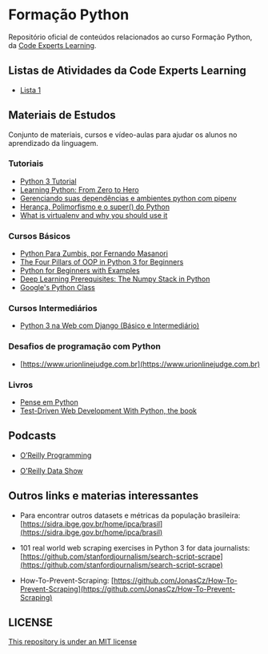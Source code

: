 # Formação Python

Repositório oficial de conteúdos relacionados ao curso Formação Python, da [Code Experts Learning](https://codeexpertslearning.com.br).

## Listas de Atividades da Code Experts Learning

* [Lista 1](/lista-de-atividades/lista1.md)

## Materiais de Estudos

Conjunto de materiais, cursos e vídeo-aulas para ajudar os alunos no aprendizado da linguagem.

### Tutoriais

* [Python 3 Tutorial](https://www.tutorialspoint.com/python3/)
* [Learning Python: From Zero to Hero](https://medium.freecodecamp.org/learning-python-from-zero-to-hero-120ea540b567)
* [Gerenciando suas dependências e ambientes python com pipenv](https://medium.com/grupy-rn/gerenciando-suas-depend%C3%AAncias-e-ambientes-python-com-pipenv-9e5413513fa6)
* [Herança, Polimorfismo e o super() do Python](https://medium.com/grupy-rn/entendendo-o-super-do-python-da17ee8d26ca)
* [What is virtualenv and why you should use it](https://pythontips.com/2013/07/30/what-is-virtualenv/)

### Cursos Básicos

* [Python Para Zumbis, por Fernando Masanori](https://www.pycursos.com/python-para-zumbis/)
* [The Four Pillars of OOP in Python 3 for Beginners](https://www.udemy.com/python-oops-beginners/)
* [Python for Beginners with Examples](https://www.udemy.com/ardit-sulce-python-for-beginners/)
* [Deep Learning Prerequisites: The Numpy Stack in Python](https://www.udemy.com/deep-learning-prerequisites-the-numpy-stack-in-python/)
* [Google's Python Class](https://developers.google.com/edu/python/)

### Cursos Intermediários

* [Python 3 na Web com Django (Básico e Intermediário)](https://www.udemy.com/python-3-na-web-com-django-basico-intermediario/)

### Desafios de programação com Python

* [https://www.urionlinejudge.com.br](https://www.urionlinejudge.com.br)

### Livros

* [Pense em Python](https://penseallen.github.io/PensePython2e/)
* [Test-Driven Web Development With Python, the book](https://github.com/hjwp/Book-TDD-Web-Dev-Python/)

## Podcasts

* [O’Reilly Programming](https://www.oreilly.com/topics/oreilly-programming-podcast)

* [O'Reilly Data Show](https://www.oreilly.com/topics/oreilly-data-show-podcast)

## Outros links e materias interessantes

* Para encontrar outros datasets e métricas da população brasileira:
[https://sidra.ibge.gov.br/home/ipca/brasil](https://sidra.ibge.gov.br/home/ipca/brasil)

* 101 real world web scraping exercises in Python 3 for data journalists:
[https://github.com/stanfordjournalism/search-script-scrape](https://github.com/stanfordjournalism/search-script-scrape)

* How-To-Prevent-Scraping:
[https://github.com/JonasCz/How-To-Prevent-Scraping](https://github.com/JonasCz/How-To-Prevent-Scraping)

## LICENSE

[This repository is under an MIT license](LICENSE)